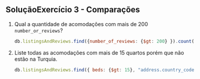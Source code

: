 ## SoluçãoExercício 3 - Comparações

1. Qual a quantidade de acomodações com mais de 200 `number_or_reviews`?
    
    ```jsx
    db.listingsAndReviews.find({number_of_reviews: {$gt: 200} }).count()
    ```
    
2. Liste todas as acomodações com mais de 15 quartos porém que não estão na Turquia.
    
    ```jsx
    db.listingsAndReviews.find({ beds: {$gt: 15}, "address.country_code": { $ne: "TR"} }, {_id: 1, beds: 1, "address.country_code": 1})
    ```